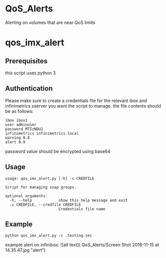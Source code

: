 # QoS_Alerts
Alerting on volumes that are near QoS limits

# qos_imx_alert
## Prerequisites
this script uses python 3

## Authentication
Please make sure to create a credentials file for the relevant ibox and infinimetrics sserver you want the script to manage. the file contents should be as follows:
```
ibox ibox1
user adminuser
password MTIzNDU2
infinimetrics infinimetrics.local
warning 0.8
alert 0.9
```
password value should be encrypted using base64

## Usage

```
usage: qos_imx_alert.py [-h] -c CREDFILE

Script for managing snap groups.

optional arguments:
  -h, --help            show this help message and exit
  -c CREDFILE, --credfile CREDFILE
                        Credentials file name
```
## Example
```
python qos_imx_alert.py -c .testing.sec
```

example alert on infinibox:
![alt text](
        QoS_Alerts/Screen Shot 2018-11-15 at 14.35.47.jpg
       "alert")
